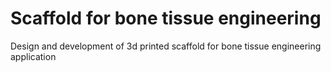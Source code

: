 # Scaffold for bone tissue engineering 
Design and development of 3d printed scaffold for bone tissue engineering application
